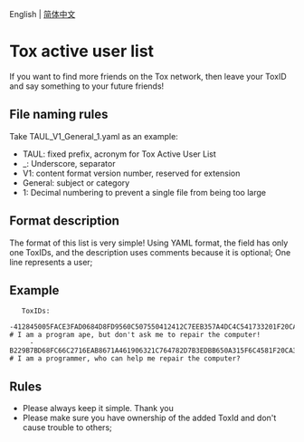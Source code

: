 English | [简体中文](./README.zh-CN.md) 

# Tox active user list
If you want to find more friends on the Tox network, then leave your ToxID and say something to your future friends!

## File naming rules
Take TAUL_V1_General_1.yaml as an example:
- TAUL: fixed prefix, acronym for Tox Active User List
- _: Underscore, separator
- V1: content format version number, reserved for extension
- General: subject or category
- 1: Decimal numbering to prevent a single file from being too large

## Format description
The format of this list is very simple! Using YAML format, the field has only one ToxIDs, and the description uses comments because it is optional;
One line represents a user;

## Example
```
   ToxIDs:
     -412845005FACE3FAD0684D8FD9560C507550412412C7EEB357A4DC4C541733201F20CA3D015D # I am a program ape, but don't ask me to repair the computer!
     -B229B7BD68FC66C2716EAB8671A461906321C764782D7B3EDBB650A315F6C4581F20CA3D015D # I am a programmer, who can help me repair the computer?
```

## Rules
- Please always keep it simple. Thank you
- Please make sure you have ownership of the added ToxId and don't cause trouble to others;
